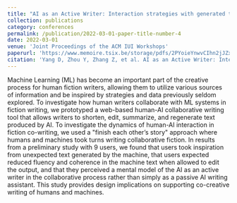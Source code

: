 ```yaml
---
title: "AI as an Active Writer: Interaction strategies with generated text in human-AI collaborative fiction writing"
collection: publications
category: conferences
permalink: /publication/2022-03-01-paper-title-number-4
date: 2022-03-01
venue: 'Joint Proceedings of the ACM IUI Workshops'
paperurl: 'https://www.memoire.tsix.be/storage/pdfs/2PYoieYnwvCIhn2jJZxJ8kyJBQaKeJbNgXcyx5MH.pdf'
citation: 'Yang D, Zhou Y, Zhang Z, et al. AI as an Active Writer: Interaction strategies with generated text in human-AI collaborative fiction writing[C]//Joint Proceedings of the ACM IUI Workshops. CEUR-WS Team, 2022, 10: 1-11.'
---
```


Machine Learning (ML) has become an important part of the creative process for human fiction writers, allowing them to utilize various sources of information and be inspired by strategies and data previously seldom explored. To investigate how human writers collaborate with ML systems in fiction writing, we prototyped a web-based human-AI collaborative writing tool that allows writers to shorten, edit, summarize, and regenerate text produced by AI. To investigate the dynamics of human-AI interaction in fiction co-writing, we used a "finish each other’s story" approach where humans and machines took turns writing collaborative fiction. In results from a preliminary study with 9 users, we found that users took inspiration from unexpected text generated by the machine, that users expected reduced fluency and coherence in the machine text when allowed to edit the output, and that they perceived a mental model of the AI as an active writer in the collaborative process rather than simply as a passive AI writing assistant. This study provides design implications on supporting co-creative writing of humans and machines.
